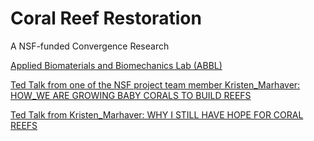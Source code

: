 # Coral Reef Restoration
A NSF-funded Convergence Research

[Applied Biomaterials and Biomechanics Lab (ABBL)](https://www.wagonerjohnson.mechse.illinois.edu/)

[Ted Talk from one of the NSF project team member Kristen_Marhaver: HOW_WE ARE GROWING BABY CORALS TO BUILD REEFS](https://embed.ted.com/talks/kristen_marhaver_how_we_re_growing_baby_corals_to_rebuild_reefs)

[Ted Talk from Kristen_Marhaver: WHY I STILL HAVE HOPE FOR CORAL REEFS ](https://embed.ted.com/talks/kristen_marhaver_why_i_still_have_hope_for_coral_reefs)

